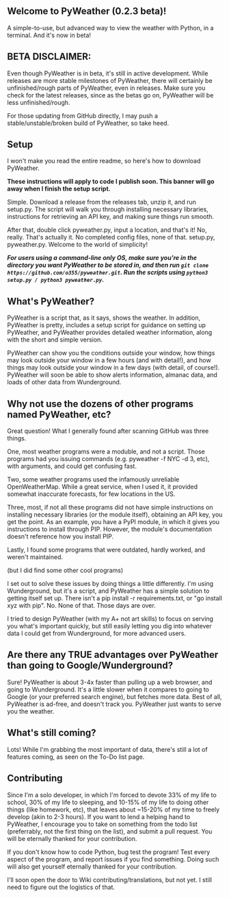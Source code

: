 ## Welcome to PyWeather (0.2.3 beta)!
A simple-to-use, but advanced way to view the weather with Python, in a terminal. And it's now in beta!

## BETA DISCLAIMER:
Even though PyWeather is in beta, it's still in active development. While releases are more stable milestones of PyWeather, there will certainly be unfinished/rough parts of PyWeather, even in releases. Make sure you check for the latest releases, since as the betas go on, PyWeather will be less unfinished/rough.

For those updating from GitHub directly, I may push a stable/unstable/broken build of PyWeather, so take heed.

## Setup
I won't make you read the entire readme, so here's how to download PyWeather.

**These instructions will apply to code I publish soon. This banner will go away when I finish the setup script.**

Simple. Download a release from the releases tab, unzip it, and run setup.py. The script will walk you through installing necessary libraries, instructions for retrieving an API key, and making sure things run smooth.

After that, double click pyweather.py, input a location, and that's it! No, really. That's actually it. No completed config files, none of that. setup.py, pyweather.py. Welcome to the world of simplicity!

***For users using a command-line only OS, make sure you're in the directory you want PyWeather to be stored in, and then run `git clone https://github.com/o355/pyweather.git`. Run the scripts using `python3 setup.py / python3 pyweather.py`.***

## What's PyWeather?
PyWeather is a script that, as it says, shows the weather. In addition, PyWeather is pretty, includes a setup script for guidance on setting up PyWeather, and PyWeather provides detailed weather information, along with the short and simple version.

PyWeather can show you the conditions outside your window, how things may look outside your window in a few hours (and with detail!), and how things may look outside your window in a few days (with detail, of course!). PyWeather will soon be able to show alerts information, almanac data, and loads of other data from Wunderground.

## Why not use the dozens of other programs named PyWeather, etc?
Great question! What I generally found after scanning GitHub was three things.

One, most weather programs were a moduble, and not a script. Those programs had you issuing commands (e.g. pyweather -f NYC -d 3, etc), with arguments, and could get confusing fast.

Two, some weather programs used the infamously unreliable OpenWeatherMap. While a great service, when I used it, it provided somewhat inaccurate forecasts, for few locations in the US.

Three, most, if not all these programs did not have simple instructions on installing necessary libraries (or the module itself), obtaining an API key, you get the point. As an example, you have a PyPI module, in which it gives you instructions to install through PIP. However, the module's documentation doesn't reference how you install PIP.

Lastly, I found some programs that were outdated, hardly worked, and weren't maintained.

(but I did find some other cool programs)

I set out to solve these issues by doing things a little differently. I'm using Wunderground, but it's a script, and PyWeather has a simple solution to getting itself set up. There isn't a pip install -r requirements.txt, or "go install xyz with pip". No. None of that. Those days are over.

I tried to design PyWeather (with my A+ not art skills) to focus on serving you what's important quickly, but still easily letting you dig into whatever data I could get from Wunderground, for more advanced users.

## Are there any TRUE advantages over PyWeather than going to Google/Wunderground?
Sure! PyWeather is about 3-4x faster than pulling up a web browser, and going to Wunderground. It's a little slower when it compares to going to Google (or your preferred search engine), but fetches more data. Best of all, PyWeather is ad-free, and doesn't track you. PyWeather just wants to serve you the weather.

## What's still coming?
Lots! While I'm grabbing the most important of data, there's still a lot of features coming, as seen on the To-Do list page.

## Contributing
Since I'm a solo developer, in which I'm forced to devote 33% of my life to school, 30% of my life to sleeping, and 10-15% of my life to doing other things (like homework, etc), that leaves about ~15-20% of my time to freely develop (akin to 2-3 hours). If you want to lend a helping hand to PyWeather, I encourage you to take on something from the todo list (preferrably, not the first thing on the list), and submit a pull request. You will be eternally thanked for your contribution.

If you don't know how to code Python, bug test the program! Test every aspect of the program, and report issues if you find something. Doing such will also get yourself eternally thanked for your contribution. 

I'll soon open the door to Wiki contributing/translations, but not yet. I still need to figure out the logistics of that.
